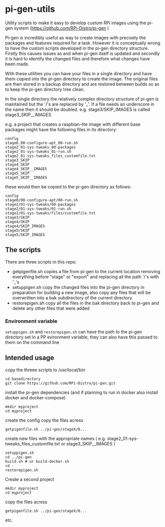 # pi-gen-utils
Utility scripts to make it easy to develop custom RPi images using the pi-gen system (https://github.com/RPi-Distro/pi-gen )

Pi-gen is incredibly useful as way to create images with precisely the packages and features required for a task. However it is conceptually wrong to have the custom scripts developed in the pi-gen directory structure. Firstly this causes issues as and when pi-gen itself is updated and secondly it is hard to identify the changed files and therefore what changes have been made.

With these utilities you can have your files in a single directory and have them copied into the pi-gen directory to create the image. The original files are then stored in a backup directory and are restored between builds so as to keep the pi-gen directory tree clean.

In the single directory the relatively complex directory structure of pi-gen is maintained but the '/'s are replaced by '_'. If a file needs an underscore in the name then it should be doubled. e.g. stage3/SKIP_IMAGES is called stage3_SKIP__IMAGES

e.g. a project that creates a raspbian-lite image with different base packages might have the following files in its directory:
```
config
stage0_00-configure-apt_00-run.sh
stage2_01-sys-tweaks_00-packages
stage2_01-sys-tweaks_01-run.sh
stage2_01-sys-tweaks_files_customfile.txt
stage3_SKIP
stage4_SKIP
stage4_SKIP__IMAGES
stage5_SKIP
stage5_SKIP__IMAGES
```
these would then be copied to the pi-gen directory as follows:
```
config
stage0/00-configure-apt/00-run.sh
stage2/01-sys-tweaks/00-packages
stage2/01-sys-tweaks/01-run.sh
stage2/01-sys-tweaks/files/customfile.txt
stage3/SKIP
stage4/SKIP
stage4/SKIP_IMAGES
stage5/SKIP
stage5/SKIP_IMAGES
```
## The scripts

There are three scripts in this repo:

 * getpigenfile.sh
   copies a file from pi-gen to the current location removing everything before "stage" or "export" and replacing all the path '/'s with '_'s
 * setuppigen.sh 
   copy the changed files into the pi-gen directory in preparation for building a new image, also copy any files that will be overwritten into a bak subdirectory of the current directory
 * restorepigen.sh
   copy all the files in the bak directory back to pi-gen and delete any other files that were added

### Environment variable 
`setuppigen.sh` and `restorepigen.sh` can have the path to the pi-gen directory set in a PP evironment variable, they can also have this passed to them on the command line

## Intended usage

copy the threee scripts to /usr/local/bin

```
cd basedirectory
git clone https://github.com/RPi-Distro/pi-gen.git
```
install the pi-gen dependencies (and if planning to run in docker also install docker and docker-compose) 
```
mkdir myproject
cd myproject
```
create the config
copy the files acress 
```
getpigenfile.sh ../pi-gen/stageX/0...
```
create new files with the appropriate names ( e.g. stage2_01-sys-tweaks_files_customfile.txt or stage3_SKIP__IMAGES )

```
setuppigen.sh
cd ../pi-gen
build.sh # or build-docker.sh
cd -
restorepigen.sh
```

Create a second project
```
mkdir myproject
cd myproject
```
copy the files acress 
```
getpigenfile.sh ../pi-gen/stageX/0...
```
etc.
